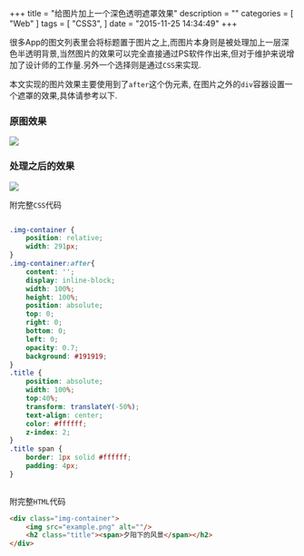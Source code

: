 +++
title = "给图片加上一个深色透明遮罩效果"
description = ""
categories = [
    "Web"
]
tags = [
    "CSS3",
]
date = "2015-11-25 14:34:49"
+++

很多App的图文列表里会将标题置于图片之上,而图片本身则是被处理加上一层深色半透明背景,当然图片的效果可以完全直接通过PS软件作出来,但对于维护来说增加了设计师的工作量.另外一个选择则是通过`CSS`来实现.

本文实现的图片效果主要使用到了`after`这个伪元素, 在图片之外的`div`容器设置一个遮罩的效果,具体请参考以下.

### 原图效果
![](example.png)      

### 处理之后的效果 
![](hadledexample.png)    


附完整`CSS`代码     
```css

.img-container {
    position: relative;
    width: 291px;
}
.img-container:after{
    content: '';
    display: inline-block;
    width: 100%;
    height: 100%;
    position: absolute;
    top: 0;
    right: 0;
    bottom: 0;
    left: 0;
    opacity: 0.7;
    background: #191919;
}
.title {
    position: absolute;
    width: 100%;
    top:40%;
    transform: translateY(-50%);
    text-align: center;
    color: #ffffff;
    z-index: 2;
}
.title span {
    border: 1px solid #ffffff;
    padding: 4px;
}
   
```     
   
   
附完整`HTML`代码     
```html  
<div class="img-container">
    <img src="example.png" alt=""/>
    <h2 class="title"><span>夕阳下的风景</span></h2>
</div>
``` 

